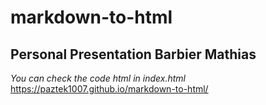 # markdown-to-html
## Personal Presentation Barbier Mathias

*You can check the code html in index.html*
https://paztek1007.github.io/markdown-to-html/
